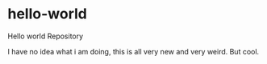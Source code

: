 # hello-world
Hello world Repository

I have no idea what i am doing, this is all very new and very weird. But cool. 
